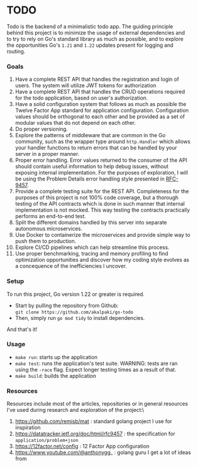 # TODO

Todo is the backend of a minimalistic todo app. The guiding principle behind this project is to minimize
the usage of external dependencies and to try to rely on Go's standard library as much as possible, and to
explore the opportunities Go's `1.21` and `1.22` updates present for logging and routing.


### Goals
1. Have a complete REST API that handles the registration and login of users.
The system will utilize JWT tokens for authorization
2. Have a complete REST API that handles the CRUD operations required for the todo application, based on user's authorization.
3. Have a solid configuration system that follows as much as possible the Twelve Factor App standard for application configuration. Configuration values should be orthogonal to each other and be provided as a set of modular values that do not depend on each other.
4. Do proper versioning.
5. Explore the patterns of middleware that are common in the Go community, such as the wrapper type around `http.Handler` which allows your handler functions to return errors that can be handled by your server in a proper manner.
6. Proper error handling. Error values returned to the consumer of the API should contain useful information to help debug issues, without exposing internal implementation. For the purposes of exploration, I will be using the Problem Details error handling style presented in [RFC-9457](https://datatracker.ietf.org/doc/html/rfc9457).
7. Provide a complete testing suite for the REST API. Completeness for the purposes of this project is not 100% code coverage, but a thorough testing of the API contracts which is done in such manner that internal implementation is not mocked. This way testing the contracts practically performs an end-to-end test.
8. Split the different domains handled by this server into separate autonomous microservices.
9. Use Docker to containerize the microservices and provide simple way to push them to production.
10. Explore CI/CD pipelines which can help streamline this process.
11. Use proper benchmarking, tracing and memory profiling to find optimization opportunities and discover how my coding style evolves as a concequence of the inefficiencies I uncover.

### Setup
To run this project, Go version 1.22 or greater is required.
- Start by pulling the repository from Github:\
`git clone https://github.com/akalpaki/go-todo`
- Then, simply run `go mod tidy` to install dependencies.

And that's it!

### Usage
- `make run`: starts up the application
- `make test`: runs the application's test suite. WARNING: tests are ran using the `-race` flag. Expect longer testing times as a result of that.
- `make build`: builds the application

### Resources
Resources include most of the articles, repositories or in general resources I've used during research and exploration of the project:\
1. https://github.com/remisb/mat : standard golang project I use for inspiration
2. https://datatracker.ietf.org/doc/html/rfc9457 : the specification for `application/problem+json`
3. https://12factor.net/config : 12 Factor App configuration
4. https://www.youtube.com/@anthonygg_ : golang guru I get a lot of ideas from
